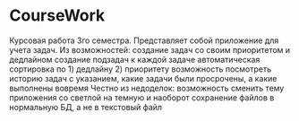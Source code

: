 # CourseWork

Курсовая работа 3го семестра. Представляет собой приложение для учета задач.
Из возможностей:  создание задач со своим приоритетом и дедлайном
                  создание подзадач к каждой задаче
                  автоматическая сортировка по  1) дедлайну
                                                2) приоритету
                  возможность посмотреть историю задач с указанием, какие задачи были просрочены, а какие выполнены вовремя
Честно из недоделок:  возможность сменить тему приложения со светлой на темную и наоборот
                      сохранение файлов в нормальную БД, а не в текстовый файл
